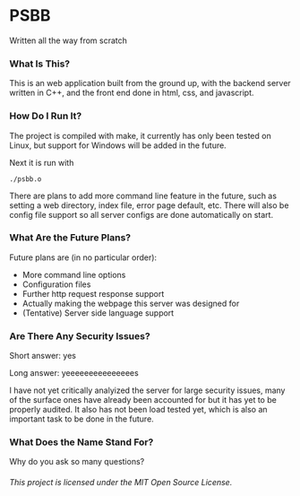 # PSBB

Written all the way from scratch

### What Is This?

This is an web application built from the ground up, with the backend
server written in C++, and the front end done in html, css, and
javascript.

### How Do I Run It?

The project is compiled with make, it currently has only been tested on Linux,
but support for Windows will be added in the future. 

Next it is run with 

```./psbb.o```

There are plans to add more command line feature in the future, such as setting a 
web directory, index file, error page default, etc. There will also be config file support so all server configs are done automatically on start. 

### What Are the Future Plans?

Future plans are (in no particular order): 
* More command line options
* Configuration files
* Further http request response support
* Actually making the webpage this server was designed for
* (Tentative) Server side language support 

### Are There Any Security Issues?

Short answer: yes

Long answer: yeeeeeeeeeeeeeees

I have not yet critically analyized the server for large security issues, many of the surface ones have already been accounted for but it has yet to be properly audited. It also has not been load tested yet, which is also an important task to be done in the future.

### What Does the Name Stand For?

Why do you ask so many questions?


###### This project is licensed under the MIT Open Source License.